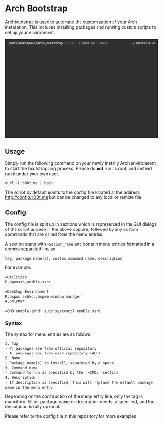 # Arch Bootstrap

Archbootstrap is used to automate the customization of your Arch installation. This includes installing packages and running custom scripts to set up your environment.

![This is an image](bootstrap.gif)

## Usage

Simply run the following command on your newly instally Arch environment to start the bootstrapping process. Please do **not** run as root, and instead run it under your own user.

```
curl -L b00t.me | bash
```

The script by default points to the config file located at the address http://config.b00t.me but can be changed to any local or remote file.

## Config

The config file is split up in sections which is represented in the GUI dialogs of the script as seen in the above capture, followed by any custom commands that are called from the menu entries.

A section starts with `=Secion_name` and contain menu entries formatted in a comma separated line as 

```
tag, package name(s), custom command name, description`
```

For example:

```
=Utilities
P,openssh,enable-sshd

=Desktop Environment
P,bspwm sxhkd,,bspwm window manager
A,polybar

=CMD enable-sshd: sudo systemctl enable sshd
```

### Syntax
The syntax for menu entries are as follows:

```
1. Tag
- P: packages are from official repository
- A: packages are from user repository (AUR)
2. Name
- Package name(s) to install, separated by a space
3. Command name
- Command to run as specified by the `=CMD:` section
4. Description
- If description is specified, this will replace the default package name in the menu entry
```

Depending on the construction of the meny entry line, only the tag is manditory. Either package name or description needs to specified, and the description is fully optional.

Please refer to the config file in this repository for more examples
